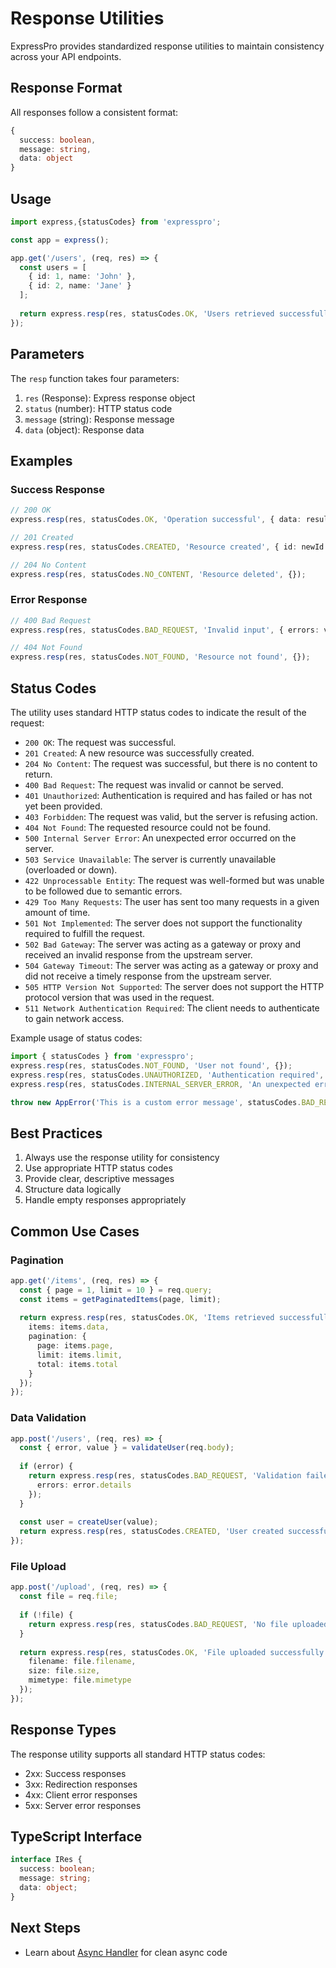 # Response Utilities

ExpressPro provides standardized response utilities to maintain consistency across your API endpoints.

## Response Format

All responses follow a consistent format:

```typescript
{
  success: boolean,
  message: string,
  data: object
}
```

## Usage

```typescript
import express,{statusCodes} from 'expresspro';

const app = express();

app.get('/users', (req, res) => {
  const users = [
    { id: 1, name: 'John' },
    { id: 2, name: 'Jane' }
  ];
  
  return express.resp(res, statusCodes.OK, 'Users retrieved successfully', { users });
});
```

## Parameters

The `resp` function takes four parameters:

1. `res` (Response): Express response object
2. `status` (number): HTTP status code
3. `message` (string): Response message
4. `data` (object): Response data

## Examples

### Success Response

```typescript
// 200 OK
express.resp(res, statusCodes.OK, 'Operation successful', { data: result });

// 201 Created
express.resp(res, statusCodes.CREATED, 'Resource created', { id: newId });

// 204 No Content
express.resp(res, statusCodes.NO_CONTENT, 'Resource deleted', {});
```

### Error Response

```typescript
// 400 Bad Request
express.resp(res, statusCodes.BAD_REQUEST, 'Invalid input', { errors: validationErrors });

// 404 Not Found
express.resp(res, statusCodes.NOT_FOUND, 'Resource not found', {});
```

## Status Codes
The utility uses standard HTTP status codes to indicate the result of the request:
- `200 OK`: The request was successful.
- `201 Created`: A new resource was successfully created.
- `204 No Content`: The request was successful, but there is no content to return.
- `400 Bad Request`: The request was invalid or cannot be served.
- `401 Unauthorized`: Authentication is required and has failed or has not yet been provided.
- `403 Forbidden`: The request was valid, but the server is refusing action.
- `404 Not Found`: The requested resource could not be found.
- `500 Internal Server Error`: An unexpected error occurred on the server.
- `503 Service Unavailable`: The server is currently unavailable (overloaded or down).
- `422 Unprocessable Entity`: The request was well-formed but was unable to be followed due to semantic errors.
- `429 Too Many Requests`: The user has sent too many requests in a given amount of time.
- `501 Not Implemented`: The server does not support the functionality required to fulfill the request.
- `502 Bad Gateway`: The server was acting as a gateway or proxy and received an invalid response from the upstream server.
- `504 Gateway Timeout`: The server was acting as a gateway or proxy and did not receive a timely response from the upstream server.
- `505 HTTP Version Not Supported`: The server does not support the HTTP protocol version that was used in the request.
- `511 Network Authentication Required`: The client needs to authenticate to gain network access.

Example usage of status codes:

```typescript
import { statusCodes } from 'expresspro';
express.resp(res, statusCodes.NOT_FOUND, 'User not found', {});
express.resp(res, statusCodes.UNAUTHORIZED, 'Authentication required', {});
express.resp(res, statusCodes.INTERNAL_SERVER_ERROR, 'An unexpected error occurred', {});

throw new AppError('This is a custom error message', statusCodes.BAD_REQUEST);
``` 

## Best Practices

1. Always use the response utility for consistency
2. Use appropriate HTTP status codes
3. Provide clear, descriptive messages
4. Structure data logically
5. Handle empty responses appropriately

## Common Use Cases

### Pagination

```typescript
app.get('/items', (req, res) => {
  const { page = 1, limit = 10 } = req.query;
  const items = getPaginatedItems(page, limit);
  
  return express.resp(res, statusCodes.OK, 'Items retrieved successfully', {
    items: items.data,
    pagination: {
      page: items.page,
      limit: items.limit,
      total: items.total
    }
  });
});
```

### Data Validation

```typescript
app.post('/users', (req, res) => {
  const { error, value } = validateUser(req.body);
  
  if (error) {
    return express.resp(res, statusCodes.BAD_REQUEST, 'Validation failed', {
      errors: error.details
    });
  }
  
  const user = createUser(value);
  return express.resp(res, statusCodes.CREATED, 'User created successfully', { user });
});
```

### File Upload

```typescript
app.post('/upload', (req, res) => {
  const file = req.file;
  
  if (!file) {
    return express.resp(res, statusCodes.BAD_REQUEST, 'No file uploaded', {});
  }
  
  return express.resp(res, statusCodes.OK, 'File uploaded successfully', {
    filename: file.filename,
    size: file.size,
    mimetype: file.mimetype
  });
});
```

## Response Types

The response utility supports all standard HTTP status codes:

- 2xx: Success responses
- 3xx: Redirection responses
- 4xx: Client error responses
- 5xx: Server error responses

## TypeScript Interface

```typescript
interface IRes {
  success: boolean;
  message: string;
  data: object;
}
``` 

## Next Steps

- Learn about [Async Handler](./async-handler.md) for clean async code 